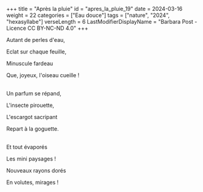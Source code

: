+++
title = "Après la pluie"
id = "apres_la_pluie_19"
date = 2024-03-16
weight = 22
categories = ["Eau douce"]
tags = ["nature", "2024", "hexasyllabe"]
verseLength = 6
LastModifierDisplayName = "Barbara Post - Licence CC BY-NC-ND 4.0"
+++

Autant de perles d'eau,

Eclat sur chaque feuille,

Minuscule fardeau

Que, joyeux, l'oiseau cueille !

 \
Un parfum se répand,

L'insecte pirouette,

L'escargot sacripant

Repart à la goguette.

 \
Et tout évaporés

Les mini paysages !

Nouveaux rayons dorés

En volutes, mirages !
